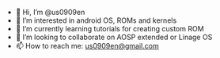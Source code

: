 - 👋 Hi, I’m @us0909en
- 👀 I’m interested in android OS, ROMs and kernels
- 🌱 I’m currently learning tutorials for creating custom ROM
- 💞️ I’m looking to collaborate on AOSP extended or Linage OS
- 📫 How to reach me: us0909en@gmail.com

<!---
us0909en/us0909en is a ✨ special ✨ repository because its `README.md` (this file) appears on your GitHub profile.
You can click the Preview link to take a look at your changes.
--->
